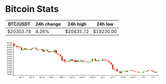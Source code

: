 # Bitcoin Stats

BTC/USDT|24h change|24h high|24h low|
|---|---|---|---|
|$20303.78|4.26%|$20435.72|$19230.00|

<img src="./chart.svg">
